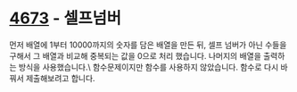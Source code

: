 <h1><a href = "https://www.acmicpc.net/problem/4673">4673</a> - 셀프넘버</h1>
먼저 배열에 1부터 10000까지의 숫자를 담은 배열을 만든 뒤, 셀프 넘버가 아닌 수들을 구해서 그 배열과 비교해 중복되는 값을 0으로 처리 했습니다.
나머지의 배열을 출력하는 방식을 사용했습니다.\
함수문제이지만 함수를 사용하지 않았습니다. 
함수로 다시 바꿔서 제출해보려고 합니다.

